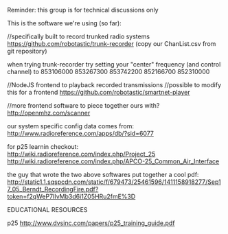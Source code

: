 Reminder: this group is for technical discussions only

This is the software we're using (so far):

//specifically built to record trunked radio systems
https://github.com/robotastic/trunk-recorder
(copy our ChanList.csv from git repository) 

when trying trunk-recorder try setting your "center" frequency (and control channel) to 853106000 853267300 853742200 852166700 852310000

//NodeJS frontend to playback recorded transmissions
//possible to modify this for a frontend
https://github.com/robotastic/smartnet-player

//more frontend software to piece together ours with?
http://openmhz.com/scanner

our system specific config data comes from:
http://www.radioreference.com/apps/db/?sid=6077

for p25 learnin checkout:
  http://wiki.radioreference.com/index.php/Project_25
  http://wiki.radioreference.com/index.php/APCO-25_Common_Air_Interface

the guy that wrote the two above softwares put together a cool pdf:
  http://static1.1.sqspcdn.com/static/f/679473/25461596/1411158918277/Sep17_05_Berndt_RecordingFire.pdf?token=f2qWeP7IIvMb3d6i1Z05HRu2fmE%3D



EDUCATIONAL RESOURCES

p25
http://www.dvsinc.com/papers/p25_training_guide.pdf
